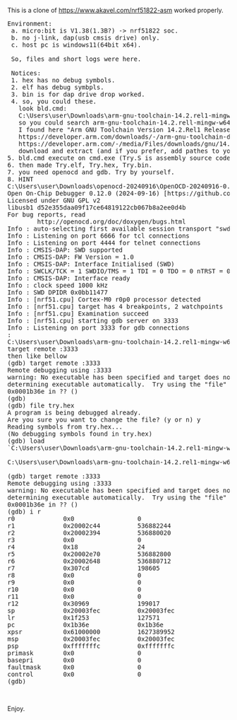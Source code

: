 This is a clone of https://www.akavel.com/nrf51822-asm worked properly.
<PRE>
Environment:
 a. micro:bit is V1.38(1.3B?) -> nrf51822 soc.
 b. no j-link, dap(usb cmsis drive) only.
 c. host pc is windows11(64bit x64). 

 So, files and short logs were here.

 Notices:
 1. hex has no debug symbols.
 2. elf has debug symbpls.
 3. bin is for dap drive drop worked.
 4. so, you could these.
   look bld.cmd:
   C:\Users\user\Downloads\arm-gnu-toolchain-14.2.rel1-mingw-w64-i686-arm-none-eabi\bin\arm-none-eabi-as.exe
   so you could search arm-gnu-toolchain-14.2.rell-mingw-w64-i66-arm-none-eabi package.
   I found here "Arm GNU Toolchain Version 14.2.Rel1 Released: December 10, 2024".
   https://developer.arm.com/downloads/-/arm-gnu-toolchain-downloads
   https://developer.arm.com/-/media/Files/downloads/gnu/14.2.rel1/binrel/arm-gnu-toolchain-14.2.rel1-mingw-w64-i686-arm-none-eabi.zip
   download and extract (and if you prefer, add pathes to your env.)
5. bld.cmd execute on cmd.exe (Try.S is assembly source code==ASM)
6. then made Try.elf, Try.hex, Try.bin.
7. you need openocd and gdb. Try by yourself.
8. HINT
C:\Users\user\Downloads\openocd-20240916\OpenOCD-20240916-0.12.0\bin>openocd -f interface/cmsis-dap.cfg -f target/nrf51.cfg
Open On-Chip Debugger 0.12.0 (2024-09-16) [https://github.com/sysprogs/openocd]
Licensed under GNU GPL v2
libusb1 d52e355daa09f17ce64819122cb067b8a2ee0d4b
For bug reports, read
        http://openocd.org/doc/doxygen/bugs.html
Info : auto-selecting first available session transport "swd". To override use 'transport select <transport>'.
Info : Listening on port 6666 for tcl connections
Info : Listening on port 4444 for telnet connections
Info : CMSIS-DAP: SWD supported
Info : CMSIS-DAP: FW Version = 1.0
Info : CMSIS-DAP: Interface Initialised (SWD)
Info : SWCLK/TCK = 1 SWDIO/TMS = 1 TDI = 0 TDO = 0 nTRST = 0 nRESET = 1
Info : CMSIS-DAP: Interface ready
Info : clock speed 1000 kHz
Info : SWD DPIDR 0x0bb11477
Info : [nrf51.cpu] Cortex-M0 r0p0 processor detected
Info : [nrf51.cpu] target has 4 breakpoints, 2 watchpoints
Info : [nrf51.cpu] Examination succeed
Info : [nrf51.cpu] starting gdb server on 3333
Info : Listening on port 3333 for gdb connections
:
C:\Users\user\Downloads\arm-gnu-toolchain-14.2.rel1-mingw-w64-i686-arm-none-eabi\bin>.\arm-none-eabi-gdb
target remote :3333
then like bellow
(gdb) target remote :3333
Remote debugging using :3333
warning: No executable has been specified and target does not support
determining executable automatically.  Try using the "file" command.
0x0001b36e in ?? ()
(gdb)
(gdb) file try.hex
A program is being debugged already.
Are you sure you want to change the file? (y or n) y
Reading symbols from try.hex...
(No debugging symbols found in try.hex)
(gdb) load
`C:\Users\user\Downloads\arm-gnu-toolchain-14.2.rel1-mingw-w64-i686-arm-none-eabi\bin\try.hex' has changed; re-reading symbols.

C:\Users\user\Downloads\arm-gnu-toolchain-14.2.rel1-mingw-w64-i686-arm-none-eabi\bin>

(gdb) target remote :3333
Remote debugging using :3333
warning: No executable has been specified and target does not support
determining executable automatically.  Try using the "file" command.
0x0001b36e in ?? ()
(gdb) i r
r0             0x0                 0
r1             0x20002c44          536882244
r2             0x20002394          536880020
r3             0x0                 0
r4             0x18                24
r5             0x20002e70          536882800
r6             0x20002648          536880712
r7             0x307cd             198605
r8             0x0                 0
r9             0x0                 0
r10            0x0                 0
r11            0x0                 0
r12            0x30969             199017
sp             0x20003fec          0x20003fec
lr             0x1f253             127571
pc             0x1b36e             0x1b36e
xpsr           0x61000000          1627389952
msp            0x20003fec          0x20003fec
psp            0xfffffffc          0xfffffffc
primask        0x0                 0
basepri        0x0                 0
faultmask      0x0                 0
control        0x0                 0
(gdb)
</PRE> <BR>  
Enjoy.
